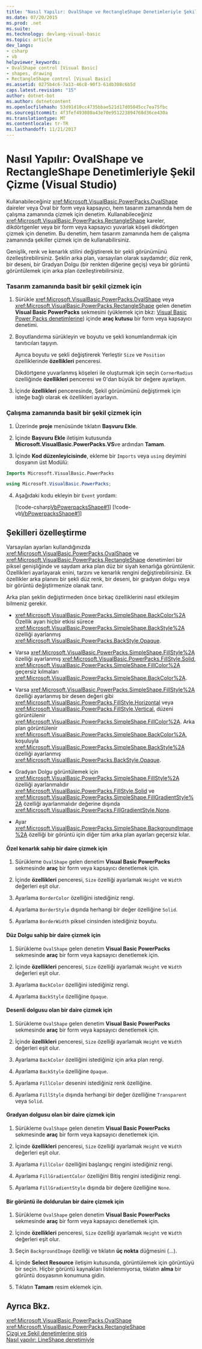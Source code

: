 ```yaml
---
title: "Nasıl Yapılır: OvalShape ve RectangleShape Denetimleriyle Şekil Çizme (Visual Studio)"
ms.date: 07/20/2015
ms.prod: .net
ms.suite: 
ms.technology: devlang-visual-basic
ms.topic: article
dev_langs:
- csharp
- vb
helpviewer_keywords:
- OvalShape control [Visual Basic]
- shapes, drawing
- RectangleShape control [Visual Basic]
ms.assetid: 0275b4c6-7a13-46c8-90f3-61db308c6b5d
caps.latest.revision: "15"
author: dotnet-bot
ms.author: dotnetcontent
ms.openlocfilehash: 53d91d10cc4735bbae521d17d05045cc7ea75fbc
ms.sourcegitcommit: 4f3fef493080a43e70e951223894768d36ce430a
ms.translationtype: MT
ms.contentlocale: tr-TR
ms.lasthandoff: 11/21/2017
---
```

# <a name="how-to-draw-shapes-with-the-ovalshape-and-rectangleshape-controls-visual-studio"></a>Nasıl Yapılır: OvalShape ve RectangleShape Denetimleriyle Şekil Çizme (Visual Studio)
Kullanabileceğiniz <xref:Microsoft.VisualBasic.PowerPacks.OvalShape> daireler veya Oval bir form veya kapsayıcı, hem tasarım zamanında hem de çalışma zamanında çizmek için denetim. Kullanabileceğiniz <xref:Microsoft.VisualBasic.PowerPacks.RectangleShape> kareler, dikdörtgenler veya bir form veya kapsayıcı yuvarlak köşeli dikdörtgen çizmek için denetim. Bu denetim, hem tasarım zamanında hem de çalışma zamanında şekiller çizmek için de kullanabilirsiniz.  
  
 Genişlik, renk ve kenarlık stilini değiştirerek bir şekli görünümünü özelleştirebilirsiniz. Şeklin arka plan, varsayılan olarak saydamdır; düz renk, bir deseni, bir Gradyan Dolgu (bir renkten diğerine geçiş) veya bir görüntü görüntülemek için arka plan özelleştirebilirsiniz.  
  
### <a name="to-draw-a-simple-shape-at-design-time"></a>Tasarım zamanında basit bir şekil çizmek için  
  
1.  Sürükle <xref:Microsoft.VisualBasic.PowerPacks.OvalShape> veya <xref:Microsoft.VisualBasic.PowerPacks.RectangleShape> gelen denetim **Visual Basic PowerPacks** sekmesini (yüklemek için bkz: [Visual Basic Power Packs denetimlerine](../../../visual-basic/developing-apps/windows-forms/power-packs-controls.md)) içinde **araç kutusu** bir form veya kapsayıcı denetimi.  
  
2.  Boyutlandırma sürükleyin ve boyutu ve şekli konumlandırmak için tanıtıcıları taşıyın.  
  
     Ayrıca boyutu ve şekli değiştirerek Yerleştir `Size` ve `Position` özelliklerinde **özellikleri** penceresi.  
  
     Dikdörtgene yuvarlanmış köşeleri ile oluşturmak için seçin `CornerRadius` özelliğinde **özellikleri** penceresi ve 0'dan büyük bir değere ayarlayın.  
  
3.  İçinde **özellikleri** penceresinde, Şekil görünümünü değiştirmek için isteğe bağlı olarak ek özellikleri ayarlayın.  
  
### <a name="to-draw-a-simple-shape-at-run-time"></a>Çalışma zamanında basit bir şekil çizmek için  
  
1.  Üzerinde **proje** menüsünde tıklatın **Başvuru Ekle**.  
  
2.  İçinde **Başvuru Ekle** iletişim kutusunda **Microsoft.VisualBasic.PowerPacks.VS**ve ardından **Tamam**.  
  
3.  İçinde **Kod düzenleyicisinde**, ekleme bir `Imports` veya `using` deyimini dosyanın üst Modülü:  
  
```vb  
Imports Microsoft.VisualBasic.PowerPacks  
```  
  
```csharp  
using Microsoft.VisualBasic.PowerPacks;  
```  
  
4.  Aşağıdaki kodu ekleyin bir `Event` yordam:  
  
     [!code-csharp[VbPowerpacksShape#1](../../../visual-basic/developing-apps/windows-forms/codesnippet/CSharp/how-to-draw-shapes-with-the-ovalshape-and-rectangleshape-controls_1.cs)]
     [!code-vb[VbPowerpacksShape#1](../../../visual-basic/developing-apps/windows-forms/codesnippet/VisualBasic/how-to-draw-shapes-with-the-ovalshape-and-rectangleshape-controls_1.vb)]  
  
## <a name="customizing-shapes"></a>Şekilleri özelleştirme  
 Varsayılan ayarları kullandığınızda <xref:Microsoft.VisualBasic.PowerPacks.OvalShape> ve <xref:Microsoft.VisualBasic.PowerPacks.RectangleShape> denetimleri bir piksel genişliğinde ve saydam arka plan düz bir siyah kenarlığa görüntülenir. Özellikleri ayarlayarak enini, tarzını ve kenarlık rengini değiştirebilirsiniz. Ek özellikler arka planını bir şekli düz renk, bir deseni, bir gradyan dolgu veya bir görüntü değiştirmenize olanak tanır.  
  
 Arka plan şeklin değiştirmeden önce birkaç özelliklerini nasıl etkileşim bilmeniz gerekir.  
  
-   <xref:Microsoft.VisualBasic.PowerPacks.SimpleShape.BackColor%2A> Özellik ayarı hiçbir etkisi sürece <xref:Microsoft.VisualBasic.PowerPacks.SimpleShape.BackStyle%2A> özelliği ayarlanmış <xref:Microsoft.VisualBasic.PowerPacks.BackStyle.Opaque>.  
  
-   Varsa <xref:Microsoft.VisualBasic.PowerPacks.SimpleShape.FillStyle%2A> özelliği ayarlanmış <xref:Microsoft.VisualBasic.PowerPacks.FillStyle.Solid>, <xref:Microsoft.VisualBasic.PowerPacks.SimpleShape.FillColor%2A> geçersiz kılmaları <xref:Microsoft.VisualBasic.PowerPacks.SimpleShape.BackColor%2A>.  
  
-   Varsa <xref:Microsoft.VisualBasic.PowerPacks.SimpleShape.FillStyle%2A> özelliği ayarlanmış bir desen değeri gibi <xref:Microsoft.VisualBasic.PowerPacks.FillStyle.Horizontal> veya <xref:Microsoft.VisualBasic.PowerPacks.FillStyle.Vertical>, düzeni görüntülenir <xref:Microsoft.VisualBasic.PowerPacks.SimpleShape.FillColor%2A>. Arka plan görüntülenir <xref:Microsoft.VisualBasic.PowerPacks.SimpleShape.BackColor%2A>, koşuluyla <xref:Microsoft.VisualBasic.PowerPacks.SimpleShape.BackStyle%2A> özelliği ayarlanmış <xref:Microsoft.VisualBasic.PowerPacks.BackStyle.Opaque>.  
  
-   Gradyan Dolgu görüntülemek için <xref:Microsoft.VisualBasic.PowerPacks.SimpleShape.FillStyle%2A> özelliği ayarlanmalıdır <xref:Microsoft.VisualBasic.PowerPacks.FillStyle.Solid> ve <xref:Microsoft.VisualBasic.PowerPacks.SimpleShape.FillGradientStyle%2A> özelliği ayarlanmalıdır değerine dışında <xref:Microsoft.VisualBasic.PowerPacks.FillGradientStyle.None>.  
  
-   Ayar <xref:Microsoft.VisualBasic.PowerPacks.SimpleShape.BackgroundImage%2A> özelliği bir görüntü için diğer tüm arka plan ayarları geçersiz kılar.  
  
#### <a name="to-draw-a-circle-that-has-a-custom-border"></a>Özel kenarlık sahip bir daire çizmek için  
  
1.  Sürükleme `OvalShape` gelen denetim **Visual Basic PowerPacks** sekmesinde **araç** bir form veya kapsayıcı denetlemek için.  
  
2.  İçinde **özellikleri** penceresi, `Size` özelliği ayarlamak `Height` ve `Width` değerleri eşit olur.  
  
3.  Ayarlama `BorderColor` özelliğini istediğiniz rengi.  
  
4.  Ayarlama `BorderStyle` dışında herhangi bir değer özelliğine `Solid`.  
  
5.  Ayarlama `BorderWidth` piksel cinsinden istediğiniz boyutu.  
  
#### <a name="to-draw-a-circle-that-has-a-solid-fill"></a>Düz Dolgu sahip bir daire çizmek için  
  
1.  Sürükleme `OvalShape` gelen denetim **Visual Basic PowerPacks** sekmesinde **araç** bir form veya kapsayıcı denetlemek için.  
  
2.  İçinde **özellikleri** penceresi, `Size` özelliği ayarlamak `Height` ve `Width` değerleri eşit olur.  
  
3.  Ayarlama `BackColor` özelliğini istediğiniz rengi.  
  
4.  Ayarlama `BackStyle` özelliğine `Opaque`.  
  
#### <a name="to-draw-a-circle-that-has-a-patterned-fill"></a>Desenli dolgusu olan bir daire çizmek için  
  
1.  Sürükleme `OvalShape` gelen denetim **Visual Basic PowerPacks** sekmesinde **araç** bir form veya kapsayıcı denetlemek için.  
  
2.  İçinde **özellikleri** penceresi, `Size` özelliği ayarlamak `Height` ve `Width` değerleri eşit olur.  
  
3.  Ayarlama `BackColor` özelliğini istediğiniz için arka plan rengi.  
  
4.  Ayarlama `BackStyle` özelliğine `Opaque`.  
  
5.  Ayarlama `FillColor` desenini istediğiniz renk özelliğine.  
  
6.  Ayarlama `FillStyle` dışında herhangi bir değer özelliğine `Transparent` veya `Solid`.  
  
#### <a name="to-draw-a-circle-that-has-a-gradient-fill"></a>Gradyan dolgusu olan bir daire çizmek için  
  
1.  Sürükleme `OvalShape` gelen denetim **Visual Basic PowerPacks** sekmesinde **araç** bir form veya kapsayıcı denetlemek için.  
  
2.  İçinde **özellikleri** penceresi, `Size` özelliği ayarlamak `Height` ve `Width` değerleri eşit olur.  
  
3.  Ayarlama `FillColor` özelliğini başlangıç rengini istediğiniz rengi.  
  
4.  Ayarlama `FillGradientColor` özelliğini Bitiş rengini istediğiniz rengi.  
  
5.  Ayarlama `FillGradientStyle` dışında bir değere özelliğine `None`.  
  
#### <a name="to-draw-a-circle-that-is-filled-with-an-image"></a>Bir görüntü ile doldurulan bir daire çizmek için  
  
1.  Sürükleme `OvalShape` gelen denetim **Visual Basic PowerPacks** sekmesinde **araç** bir form veya kapsayıcı denetlemek için.  
  
2.  İçinde **özellikleri** penceresi, `Size` özelliği ayarlamak `Height` ve `Width` değerleri eşit olur.  
  
3.  Seçin `BackgroundImage` özelliği ve tıklatın **üç nokta** düğmesini (…).  
  
4.  İçinde **Select Resource** iletişim kutusunda, görüntülemek için görüntüyü bir seçin. Hiçbir görüntü kaynakları listelenmiyorsa, tıklatın **alma** bir görüntü dosyasının konumuna gidin.  
  
5.  Tıklatın **Tamam** resim eklemek için.  
  
## <a name="see-also"></a>Ayrıca Bkz.  
 <xref:Microsoft.VisualBasic.PowerPacks.OvalShape>  
 <xref:Microsoft.VisualBasic.PowerPacks.RectangleShape>  
 [Çizgi ve Şekil denetimlerine giriş](../../../visual-basic/developing-apps/windows-forms/introduction-to-the-line-and-shape-controls-visual-studio.md)  
 [Nasıl yapılır: LineShape denetimiyle](../../../visual-basic/developing-apps/windows-forms/how-to-draw-lines-with-the-lineshape-control-visual-studio.md)
